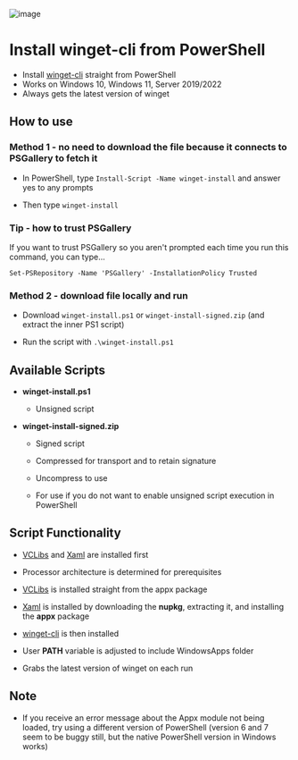 
![image](https://user-images.githubusercontent.com/49938263/164990481-a82586ac-db45-42b1-b543-c3756eafe045.png)
# Install winget-cli from PowerShell

- Install [winget-cli](https://github.com/microsoft/winget-cli) straight from PowerShell
- Works on Windows 10, Windows 11, Server 2019/2022
- Always gets the latest version of winget
  

## How to use 

### Method 1 - no need to download the file because it connects to PSGallery to fetch it

- In PowerShell, type `Install-Script -Name winget-install` and answer yes to any prompts

- Then type `winget-install`

### Tip - how to trust PSGallery

If you want to trust PSGallery so you aren't prompted each time you run this command, you can type...

`Set-PSRepository -Name 'PSGallery' -InstallationPolicy Trusted`

### Method 2 - download file locally and run

- Download `winget-install.ps1` or `winget-install-signed.zip` (and extract the inner PS1 script)

- Run the script with `.\winget-install.ps1`

  

## Available Scripts

-  **winget-install.ps1**

	- Unsigned script

-  **winget-install-signed.zip**

	- Signed script

	- Compressed for transport and to retain signature

	- Uncompress to use

	- For use if you do not want to enable unsigned script execution in PowerShell

  

## Script Functionality

  

- [VCLibs](https://docs.microsoft.com/en-gb/troubleshoot/developer/visualstudio/cpp/libraries/c-runtime-packages-desktop-bridge#how-to-install-and-update-desktop-framework-packages) and [Xaml](https://www.nuget.org/packages/Microsoft.UI.Xaml/) are installed first

- Processor architecture is determined for prerequisites

- [VCLibs](https://docs.microsoft.com/en-gb/troubleshoot/developer/visualstudio/cpp/libraries/c-runtime-packages-desktop-bridge#how-to-install-and-update-desktop-framework-packages) is installed straight from the appx package

- [Xaml](https://www.nuget.org/packages/Microsoft.UI.Xaml/) is installed by downloading the **nupkg**, extracting it, and installing the **appx** package

- [winget-cli](https://github.com/microsoft/winget-cli) is then installed

- User **PATH** variable is adjusted to include WindowsApps folder

- Grabs the latest version of winget on each run

  

## Note

  

- If you receive an error message about the Appx module not being loaded, try using a different version of PowerShell (version 6 and 7 seem to be buggy still, but the native PowerShell version in Windows works)